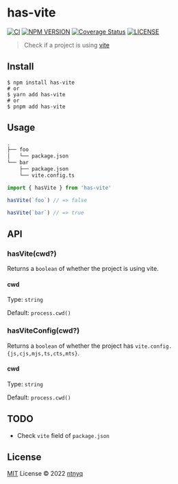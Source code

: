 # has-vite

[![CI](https://github.com/ntnyq/has-vite/workflows/CI/badge.svg)](https://github.com/ntnyq/has-vite/actions)
[![NPM VERSION](https://img.shields.io/npm/v/has-vite.svg)](https://www.npmjs.com/package/has-vite)
[![Coverage Status](https://coveralls.io/repos/github/ntnyq/has-vite/badge.svg?branch=main)](https://coveralls.io/github/ntnyq/has-vite?branch=main)
[![LICENSE](https://img.shields.io/github/license/ntnyq/has-vite.svg)](https://github.com/ntnyq/has-vite/blob/main/LICENSE)

> Check if a project is using [vite](https://vitejs.dev/)

## Install

```shell
$ npm install has-vite
# or
$ yarn add has-vite
# or
$ pnpm add has-vite
```

## Usage

```bash
.
├── foo
│   └── package.json
└── bar
    ├── package.json
    └── vite.config.ts
```

```js
import { hasVite } from 'has-vite'

hasVite(`foo`) // => false

hasVite(`bar`) // => true
```

## API

### hasVite(cwd?)

Returns a `boolean` of whether the project is using vite.

#### cwd

Type: `string`

Default: `process.cwd()`

### hasViteConfig(cwd?)

Returns a `boolean` of whether the project has `vite.config.{js,cjs,mjs,ts,cts,mts}`.

#### cwd

Type: `string`

Default: `process.cwd()`

## TODO

-   Check `vite` field of `package.json`

## License

[MIT](./LICENSE) License © 2022 [ntnyq](https://github.com/ntnyq)
